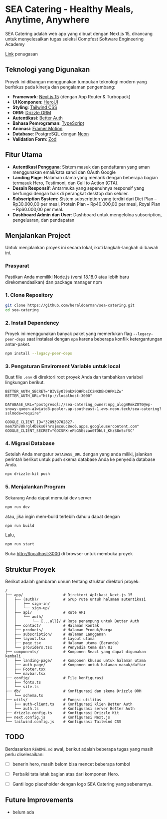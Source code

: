 # SEA Catering - Healthy Meals, Anytime, Anywhere

SEA Catering adalah web app yang dibuat dengan Next.js 15, dirancang untuk menyelesaikan tugas seleksi Compfest Software Engineering Academy

[Link](https://docs.google.com/document/d/1-YbUTsv-493hiLTDzMspvi-l4SN1d-gAW3hPDm2JwOc/edit?tab=t.lum0njsgxnby) penugasan
## Teknologi yang Digunakan

Proyek ini dibangun menggunakan tumpukan teknologi modern yang berfokus pada kinerja dan pengalaman pengembang:

  * **Framework**: [Next.js 15](https://nextjs.org/docs/getting-started) (dengan App Router & Turbopack)
  * **UI Komponen**: [HeroUI](https://heroui.com/)
  * **Styling**: [Tailwind CSS](https://tailwindcss.com/) 
  * **ORM**: [Drizzle ORM](https://orm.drizzle.team/) 
  * **Autentikasi**: [Better Auth](https://www.google.com/search?q=https://better-auth.dev/)
  * **Bahasa Pemrograman**: [TypeScript](https://www.typescriptlang.org/)
  * **Animasi**: [Framer Motion](https://www.framer.com/motion/) 
  * **Database**: PostgreSQL dengan [Neon](https://neon.com/)
  * **Validation Form**: [Zod](https://zod.dev/)

## Fitur Utama
  * **Autentikasi Pengguna**: Sistem masuk dan pendaftaran yang aman menggunakan email/kata sandi dan OAuth Google
  * **Landing Page**: Halaman utama yang menarik dengan beberapa bagian termasuk Hero, Testimoni, dan Call to Action (CTA).
  * **Desain Responsif**: Antarmuka yang sepenuhnya responsif yang berfungsi dengan baik di perangkat desktop dan seluler.
  * **Subscription System**: Sistem subscription yang terdiri dari Diet Plan – Rp30.000,00 per meal, Protein Plan – Rp40.000,00 per meal, Royal Plan – Rp60.000,00 per meal.
  * **Dashboard Admin dan User**: Dashboard untuk mengeloloa subscription, pengeluaran, dan pendapatan


## Menjalankan Project

Untuk menjalankan proyek ini secara lokal, ikuti langkah-langkah di bawah ini.

### Prasyarat

Pastikan Anda memiliki Node.js (versi 18.18.0 atau lebih baru direkomendasikan) dan package manager npm

### 1\. Clone Repository

```bash
git clone https://github.com/heraldoarman/sea-catering.git
cd sea-catering
```

### 2\. Install Dependency

Proyek ini menggunakan banyak paket yang memerlukan flag `--legacy-peer-deps` saat instalasi dengan `npm` karena beberapa konflik ketergantungan antar-paket.

```bash
npm install --legacy-peer-deps
```

### 3\. Pengaturan Enviroment Variable untuk local

Buat file `.env` di direktori root proyek Anda dan tambahkan variabel lingkungan berikut.

```env
BETTER_AUTH_SECRET="BIVEyOl9mkX9QHFbsIC2NKDEHJHPKLZw"
BETTER_AUTH_URL="http://localhost:3000"

DATABASE_URL="postgresql://sea-catering_owner:npg_alqg4RmkZOT0@ep-snowy-queen-a1wiatd8-pooler.ap-southeast-1.aws.neon.tech/sea-catering?sslmode=require"

GOOGLE_CLIENT_ID="328939702827-mem75hv8krgl4b8ks67hrsjmcouc8ec6.apps.googleusercontent.com"
GOOGLE_CLIENT_SECRET="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"
```

### 4\. Migrasi Database

Setelah Anda mengatur `DATABASE_URL` dengan yang anda miliki, jalankan perintah berikut untuk push skema database Anda ke penyedia database Anda.

```bash
npx drizzle-kit push
```

### 5\. Menjalankan Program

Sekarang Anda dapat memulai dev server

```bash
npm run dev
```

atau, jika ingin mem-build terlebih dahulu dapat dengan

```bash
npm run build
```
Lalu,
```bash
npm run start
```

Buka [http://localhost:3000](http://localhost:3000) di browser untuk membuka proyek

## Struktur Proyek

Berikut adalah gambaran umum tentang struktur direktori proyek:

```
/
├── app/                  # Direktori Aplikasi Next.js 15
│   ├── (auth)/           # Grup rute untuk halaman autentikasi
│   │   ├── sign-in/
│   │   └── sign-up/
│   ├── api/              # Rute API
│   │   └── auth/
│   │       └── [...all]/ # Rute penampung untuk Better Auth
│   ├── contact/          # Halaman Kontak
│   ├── products/         # Halaman Produk/Harga
│   ├── subscription/     # Halaman Langganan
│   ├── layout.tsx        # Layout utama
│   ├── page.tsx          # Halaman utama (Beranda)
│   └── providers.tsx     # Penyedia tema dan UI
├── components/           # Komponen React yang dapat digunakan kembali
│   ├── landing-page/     # Komponen khusus untuk halaman utama
│   ├── auth-page/        # Komponen untuk halaman masuk/daftar
│   ├── Footer.tsx
│   └── navbar.tsx
├── config/               # File konfigurasi
│   ├── fonts.ts
│   └── site.ts
├── db/                   # Konfigurasi dan skema Drizzle ORM
│   └── schema.ts
├── utils/                # Fungsi utilitas
│   ├── auth-client.ts    # Konfigurasi klien Better Auth
│   └── auth.ts           # Konfigurasi server Better Auth
├── drizzle.config.ts     # Konfigurasi Drizzle Kit
├── next.config.js        # Konfigurasi Next.js
└── tailwind.config.js    # Konfigurasi Tailwind CSS
```

## TODO

Berdasarkan `README.md` awal, berikut adalah beberapa tugas yang masih perlu diselesaikan:

  * [ ] benerin hero, masih belom bisa mencet beberapa tombol
  * [ ] Perbaiki tata letak bagian atas dari komponen Hero.
  * [ ] Ganti logo placeholder dengan logo SEA Catering yang sebenarnya.


## Future Improvements

- belum ada

